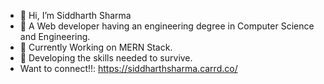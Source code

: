 - 👋 Hi, I’m Siddharth Sharma
- 👀 A Web developer having an engineering degree in Computer Science and Engineering.
- 🌱 Currently Working on MERN Stack.
- 💞 Developing the skills needed to survive.
- Want to connect!!: https://siddharthsharma.carrd.co/

<!---
SidAlpha09/SidAlpha09 is a ✨ special ✨ repository because its `README.md` (this file) appears on your GitHub profile.
You can click the Preview link to take a look at your changes.
--->
